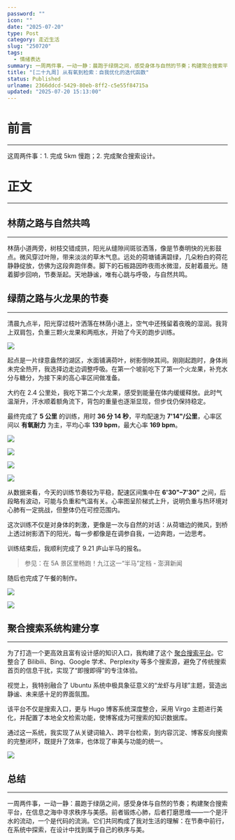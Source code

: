 ```yaml
---
password: ""
icon: ""
date: "2025-07-20"
type: Post
category: 走近生活
slug: "250720"
tags:
  - 情绪表达
summary: 一周两件事，一动一静：晨跑于绿荫之间，感受身体与自然的节奏；构建聚合搜索平台，在信息之海中寻求秩序与美感。前者锻炼心肺，后者打磨思维——一个是汗水的流动，一个是代码的流淌。它们共同构成了我对生活的理解：在节奏中前行，在系统中探索，在设计中找到属于自己的秩序与美。
title: "[二十九周] 从有氧到检索：自我优化的迭代函数"
status: Published
urlname: 2366ddcd-5429-80eb-8ff2-c5e55f84715a
updated: "2025-07-20 15:13:00"
---
```


# 前言

---

这周两件事：1. 完成 5km 慢跑；2. 完成聚合搜索设计。

# 正文

---

## 林荫之路与自然共鸣

---

林荫小道两旁，树枝交错成拱，阳光从缝隙间斑驳洒落，像是节奏明快的光影鼓点。微风穿过叶隙，带来淡淡的草木气息。远处的荷塘铺满碧绿，几朵粉白的荷花静静绽放，仿佛为这段奔跑伴奏。脚下的石板路因昨夜雨水微湿，反射着晨光。随着脚步回响，节奏渐起。天地静谧，唯有心跳与呼吸，与自然共鸣。

## 绿荫之路与火龙果的节奏

---

清晨九点半，阳光穿过枝叶洒落在林荫小道上，空气中还残留着夜晚的湿润。我背上双肩包，负重三颗火龙果和两瓶水，开始了今天的跑步训练。

![](https://bu.dusays.com/2025/07/20/687d05f6b9213.jpeg)

起点是一片绿意盎然的湖区，水面铺满荷叶，树影倒映其间。刚刚起跑时，身体尚未完全热开，我选择边走边调整呼吸。在第一个坡前吃下了第一个火龙果，补充水分与糖分，为接下来的高心率区间做准备。

大约在 2.4 公里处，我吃下第二个火龙果，感受到能量在体内缓缓释放。此时气温渐升，汗水顺着额角流下，背包的重量也逐渐显现，但步伐仍保持稳定。

最终完成了 **5 公里** 的训练，用时 **36 分 14 秒**，平均配速为 **7'14"/公里**，心率区间以 **有氧耐力** 为主，平均心率 **139 bpm**，最大心率 **169 bpm**。

![](https://bu.dusays.com/2025/07/20/687d05fc4ebd6.jpeg)

![](https://bu.dusays.com/2025/07/20/687d0600de186.jpeg)

![](https://bu.dusays.com/2025/07/20/687d0604ae8c4.jpeg)

![](https://bu.dusays.com/2025/07/20/687d060606941.jpeg)

从数据来看，今天的训练节奏较为平稳，配速区间集中在 **6'30"–7'30"** 之间，后段略有波动，可能与负重和气温有关。心率图呈阶梯式上升，说明负重与热环境对心肺有一定挑战，但整体仍在可控范围内。

这次训练不仅是对身体的刺激，更像是一次与自然的对话：从荷塘边的微风，到桥上透过树影洒下的阳光，每一步都像是在调参自我，一边奔跑，一边思考。

训练结束后，我顺利完成了 9.21 庐山半马的报名。

> 参见：在 5A 景区里畅跑！九江这一“半马”定档 - 澎湃新闻

随后也完成了午餐的制作。

![](https://bu.dusays.com/2025/07/20/687d060d83806.jpeg)

![](https://bu.dusays.com/2025/07/20/687d061c08f93.jpeg)

## 聚合搜索系统构建分享

---

为了打造一个更高效且富有设计感的知识入口，我构建了这个 [聚合搜索平台](https://search.matrixcore.love/)。它整合了 Bilibili、Bing、Google 学术、Perplexity 等多个搜索源，避免了传统搜索首页的信息干扰，实现了“即搜即得”的专注体验。

视觉上，我特别融合了 Ubuntu 系统中极具象征意义的“龙虾与月球”主题，营造出静谧、未来感十足的界面氛围。

该平台不仅是搜索入口，更与 Hugo 博客系统深度整合，采用 Virgo 主题进行美化，并配置了本地全文检索功能，使博客成为可搜索的知识数据库。

通过这一系统，我实现了从关键词输入、跨平台检索，到内容沉淀、博客反向搜索的完整闭环，既提升了效率，也体现了审美与功能的统一。

![](https://bu.dusays.com/2025/07/20/687d062134dfa.jpeg)

## 总结

---

一周两件事，一动一静：晨跑于绿荫之间，感受身体与自然的节奏；构建聚合搜索平台，在信息之海中寻求秩序与美感。前者锻炼心肺，后者打磨思维——一个是汗水的流动，一个是代码的流淌。它们共同构成了我对生活的理解：在节奏中前行，在系统中探索，在设计中找到属于自己的秩序与美。
